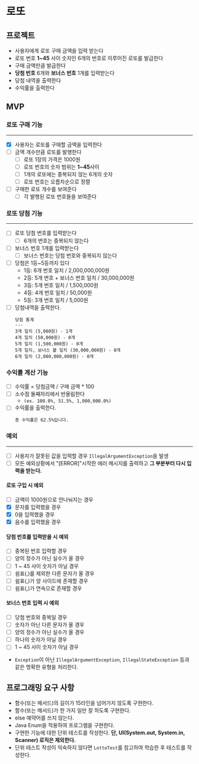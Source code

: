 # 로또

## 프로젝트

- 사용자에게 로또 구매 금액을 입력 받는다
- 로또 번호 **1~45** 사이 숫자인 6개의 번호로 이루어진 로또를 발급한다
- 구매 금액만큼 발급한다
- **당첨 번호** 6개와 **보너스 번호** 1개를 입력받는다
- 당첨 내역을 출력한다
- 수익률을 출력한다

## MVP

### 로또 구매 기능

---

- [x] 사용자는 로또를 구매할 금액을 입력한다
- [ ] 금액 개수만큼 로또를 발행한다
    - [ ] 로또 1장의 가격은 1000원
    - [ ] 로또 번호의 숫자 범위는 **1~45**사이
    - [ ] 1개의 로또에는 중복되지 않는 6개의 숫자
    - [ ] 로또 번호는 오름차순으로 정렬
- [ ] 구매한 로또 개수를 보여준다
    - [ ] 각 발행된 로또 번호들을 보여준다

### 로또 당첨 기능

---

- [ ] 로또 당첨 번호를 입력받는다
    - [ ] 6개의 번호는 중복되지 않는다
- [ ] 보너스 번호 1개를 입력받는다
    - [ ] 보너스 번호는 당첨 번호와 중복되지 않는다
- [ ] 당첨은 1등~5등까지 있다
    - 1등: 6개 번호 일치 / 2,000,000,000원
    - 2등: 5개 번호 + 보너스 번호 일치 / 30,000,000원
    - 3등: 5개 번호 일치 / 1,500,000원
    - 4등: 4개 번호 일치 / 50,000원
    - 5등: 3개 번호 일치 / 5,000원
- [ ] 당첨내역을 출력한다.
    ```
    당첨 통계
    ---
    3개 일치 (5,000원) - 1개
    4개 일치 (50,000원) - 0개
    5개 일치 (1,500,000원) - 0개
    5개 일치, 보너스 볼 일치 (30,000,000원) - 0개
    6개 일치 (2,000,000,000원) - 0개
    ```

### 수익률 계산 기능

- [ ] 수익률 = 당첨금액 / 구매 금액 * 100
- [ ] 소수점 둘째자리에서 반올림한다
    - `(ex. 100.0%, 51.5%, 1,000,000.0%)`
- [ ] 수익률을 출력한다.
  ```
  총 수익률은 62.5%입니다.
  ```

### 예외

---

- [ ] 사용자가 잘못된 값을 입력할 경우 `IllegalArgumentException`을 발생
- [ ] 모든 예외상황에서 "[ERROR]"시작한 에러 메시지를 출력하고 **그 부분부터 다시 입력을 받는다.**

#### 로또 구입 시 예외

- [ ] 금액이 1000원으로 안나눠지는 경우
- [x] 문자를 입력했을 경우
- [x] 0을 입력했을 경우
- [x] 음수를 입력했을 경우

#### 당첨 번호를 입력받을 시 예외

- [ ] 중복된 번호 입력할 경우
- [ ] 양의 정수가 아닌 실수가 올 경우
- [ ] 1 ~ 45 사이 숫자가 아닐 경우
- [ ] 쉼표(,)를 제외한 다른 문자가 올 경우
- [ ] 쉼표(,)가 양 사이드에 존재할 경우
- [ ] 쉼표(,)가 연속으로 존재할 경우

#### 보너스 번호 입력 시 예외

- [ ] 당첨 번호와 중복일 경우
- [ ] 숫자가 아닌 다른 문자가 올 경우
- [ ] 양의 정수가 아닌 실수가 올 경우
- [ ] 하나의 숫자가 아닐 경우
- [ ] 1 ~ 45 사이 숫자가 아닐 경우

- `Exception`이 아닌 `IllegalArgumentException`, `IllegalStateException` 등과 같은 명확한 유형을 처리한다.

## 프로그래밍 요구 사항

- 함수(또는 메서드)의 길이가 15라인을 넘어가지 않도록 구현한다.
- 함수(또는 메서드)가 한 가지 일만 잘 하도록 구현한다.
- else 예약어를 쓰지 않는다.
- Java Enum을 적용하여 프로그램을 구현한다.
- 구현한 기능에 대한 단위 테스트를 작성한다. **단, UI(System.out, System.in, Scanner) 로직은 제외한다.**
- 단위 테스트 작성이 익숙하지 않다면 `LottoTest`를 참고하여 학습한 후 테스트를 작성한다.